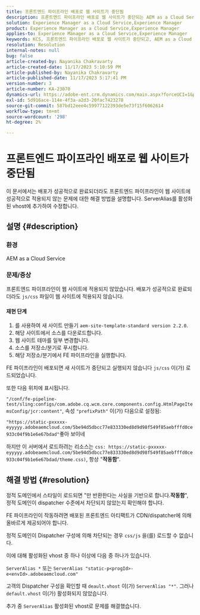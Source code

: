```yaml
---
title: 프론트엔드 파이프라인 배포로 웹 사이트가 중단됨
description: 프론트엔드 파이프라인 배포로 웹 사이트가 중단되는 AEM as a Cloud Service 문제를 해결하는 방법을 알아봅니다. 활성화된 vhost에 ServerAlias를 추가합니다.
solution: Experience Manager as a Cloud Service,Experience Manager
product: Experience Manager as a Cloud Service,Experience Manager
applies-to: Experience Manager as a Cloud Service,Experience Manager
keywords: KCS, 프론트엔드 파이프라인 배포로 웹 사이트가 중단되고, AEM as a Cloud Service, js/css 파일이 적용되지 않음
resolution: Resolution
internal-notes: null
bug: false
article-created-by: Nayanika Chakravarty
article-created-date: 11/17/2023 5:10:59 PM
article-published-by: Nayanika Chakravarty
article-published-date: 11/17/2023 5:17:41 PM
version-number: 3
article-number: KA-23070
dynamics-url: https://adobe-ent.crm.dynamics.com/main.aspx?forceUCI=1&pagetype=entityrecord&etn=knowledgearticle&id=791f2b46-6c85-ee11-8179-6045bd0061cb
exl-id: 5d916ace-114e-4f3a-a2d3-20fac7423278
source-git-commit: 587bd12eee4c59977122393de5e73f15f6062614
workflow-type: tm+mt
source-wordcount: '298'
ht-degree: 2%

---
```


# 프론트엔드 파이프라인 배포로 웹 사이트가 중단됨


이 문서에서는 배포가 성공적으로 완료되더라도 프론트엔드 파이프라인이 웹 사이트에 성공적으로 적용되지 않는 문제에 대한 해결 방법을 설명합니다. ServerAlias를 활성화된 vhost에 추가하여 수정합니다.



## 설명 {#description}


### 환경

AEM as a Cloud Service

### 문제/증상

프론트엔드 파이프라인이 웹 사이트에 적용되지 않았습니다. 배포가 성공적으로 완료되더라도 `js/css` 파일이 웹 사이트에 적용되지 않습니다.

#### 재현 단계

1. 를 사용하여 새 사이트 만들기 `aem-site-template-standard version 2.2.0`.
2. 해당 사이트에서 소스를 다운로드합니다.
3. 웹 사이트 테마를 일부 변경합니다.
4. 소스를 저장소/분기로 푸시합니다.
5. 해당 저장소/분기에서 FE 파이프라인을 실행합니다.


FE 파이프라인이 배포되면 새 사이트가 중단되고 실행되지 않습니다 `js/css` 이(가) 로드되었습니다.

또한 다음 위치에 표시됩니다.

`"/conf/fe-pipeline-test/sling:configs/com.adobe.cq.wcm.core.components.config.HtmlPageItemsConfig/jcr:content"`, 속성 `"prefixPath"` 이(가) 다음으로 설정됨:

`"https://static-pxxxxx-eyyyyy.adobeaemcloud.com/5be94d5dbcc77e833330ed8d9d98f549f85aebfffd0ce933c04f9b1e6e67bdad"`좋아 보이네

하지만 이 서버에서 로드하려는 리소스는 `css: https://static-pxxxxx-eyyyyy.adobeaemcloud.com/5be94d5dbcc77e833330ed8d9d98f549f85aebfffd0ce933c04f9b1e6e67bdad/theme.css)`, 항상 &quot;<b>작동함</b>&quot;.


## 해결 방법 {#resolution}


정적 도메인에서 스타일이 로드되면 &quot;만 반환한다는 사실을 기반으로 합니다.<b>작동함</b>&quot;, 정적 도메인이 dispatcher 수준에서 차단되지 않았는지 확인해야 합니다.

FE 파이프라인이 작동하려면 배포된 프론트엔드 아티팩트가 CDN/dispatcher에 의해 올바르게 제공되어야 합니다.

정적 도메인이 Dispatcher 구성에 의해 차단되는 경우 `css/js` 을(를) 로드할 수 없습니다.

이에 대해 활성화된 vhost 중 하나 이상에 다음 중 하나가 있습니다.

`ServerAlias *`
또는
`ServerAlias "static-p<progId>-e<envId>.adobeaemcloud.com"`

고객의 Dispatcher 구성을 확인할 때 `deault.vhost` 이(가) `ServerAlias "*"`. 그러나 `default.vhost` 이(가) 활성화되지 않았습니다.

추가 중 `ServerAlias` 활성화된 vhost로 문제를 해결했습니다.
